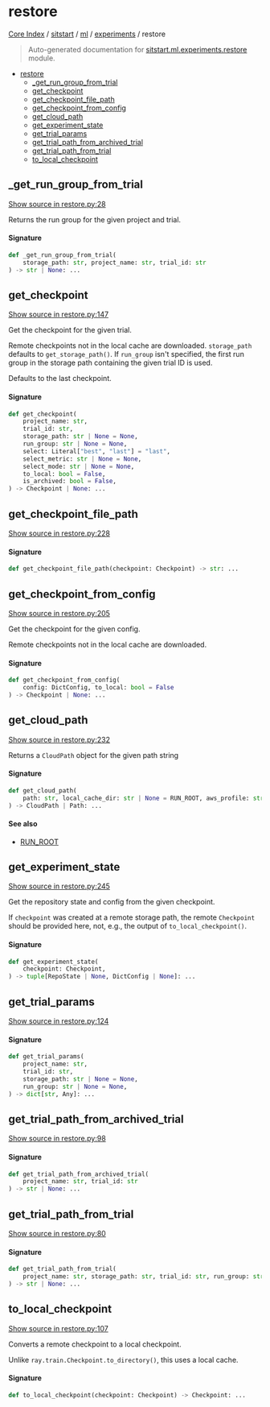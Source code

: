 # restore

[Core Index](../../../README.md#core-index) / [sitstart](../../index.md#sitstart) / [ml](../index.md#ml) / [experiments](./index.md#experiments) / restore

> Auto-generated documentation for [sitstart.ml.experiments.restore](../../../../python/sitstart/ml/experiments/restore.py) module.

- [restore](#restore)
  - [_get_run_group_from_trial](#_get_run_group_from_trial)
  - [get_checkpoint](#get_checkpoint)
  - [get_checkpoint_file_path](#get_checkpoint_file_path)
  - [get_checkpoint_from_config](#get_checkpoint_from_config)
  - [get_cloud_path](#get_cloud_path)
  - [get_experiment_state](#get_experiment_state)
  - [get_trial_params](#get_trial_params)
  - [get_trial_path_from_archived_trial](#get_trial_path_from_archived_trial)
  - [get_trial_path_from_trial](#get_trial_path_from_trial)
  - [to_local_checkpoint](#to_local_checkpoint)

## _get_run_group_from_trial

[Show source in restore.py:28](../../../../python/sitstart/ml/experiments/restore.py#L28)

Returns the run group for the given project and trial.

#### Signature

```python
def _get_run_group_from_trial(
    storage_path: str, project_name: str, trial_id: str
) -> str | None: ...
```



## get_checkpoint

[Show source in restore.py:147](../../../../python/sitstart/ml/experiments/restore.py#L147)

Get the checkpoint for the given trial.

Remote checkpoints not in the local cache are downloaded.
`storage_path` defaults to `get_storage_path()`. If `run_group`
isn't specified, the first run group in the storage path containing
the given trial ID is used.

Defaults to the last checkpoint.

#### Signature

```python
def get_checkpoint(
    project_name: str,
    trial_id: str,
    storage_path: str | None = None,
    run_group: str | None = None,
    select: Literal["best", "last"] = "last",
    select_metric: str | None = None,
    select_mode: str | None = None,
    to_local: bool = False,
    is_archived: bool = False,
) -> Checkpoint | None: ...
```



## get_checkpoint_file_path

[Show source in restore.py:228](../../../../python/sitstart/ml/experiments/restore.py#L228)

#### Signature

```python
def get_checkpoint_file_path(checkpoint: Checkpoint) -> str: ...
```



## get_checkpoint_from_config

[Show source in restore.py:205](../../../../python/sitstart/ml/experiments/restore.py#L205)

Get the checkpoint for the given config.

Remote checkpoints not in the local cache are downloaded.

#### Signature

```python
def get_checkpoint_from_config(
    config: DictConfig, to_local: bool = False
) -> Checkpoint | None: ...
```



## get_cloud_path

[Show source in restore.py:232](../../../../python/sitstart/ml/experiments/restore.py#L232)

Returns a `CloudPath` object for the given path string

#### Signature

```python
def get_cloud_path(
    path: str, local_cache_dir: str | None = RUN_ROOT, aws_profile: str | None = None
) -> CloudPath | Path: ...
```

#### See also

- [RUN_ROOT](./index.md#run_root)



## get_experiment_state

[Show source in restore.py:245](../../../../python/sitstart/ml/experiments/restore.py#L245)

Get the repository state and config from the given checkpoint.

If `checkpoint` was created at a remote storage path, the remote
`Checkpoint` should be provided here, not, e.g., the output of
`to_local_checkpoint()`.

#### Signature

```python
def get_experiment_state(
    checkpoint: Checkpoint,
) -> tuple[RepoState | None, DictConfig | None]: ...
```



## get_trial_params

[Show source in restore.py:124](../../../../python/sitstart/ml/experiments/restore.py#L124)

#### Signature

```python
def get_trial_params(
    project_name: str,
    trial_id: str,
    storage_path: str | None = None,
    run_group: str | None = None,
) -> dict[str, Any]: ...
```



## get_trial_path_from_archived_trial

[Show source in restore.py:98](../../../../python/sitstart/ml/experiments/restore.py#L98)

#### Signature

```python
def get_trial_path_from_archived_trial(
    project_name: str, trial_id: str
) -> str | None: ...
```



## get_trial_path_from_trial

[Show source in restore.py:80](../../../../python/sitstart/ml/experiments/restore.py#L80)

#### Signature

```python
def get_trial_path_from_trial(
    project_name: str, storage_path: str, trial_id: str, run_group: str | None = None
) -> str | None: ...
```



## to_local_checkpoint

[Show source in restore.py:107](../../../../python/sitstart/ml/experiments/restore.py#L107)

Converts a remote checkpoint to a local checkpoint.

Unlike `ray.train.Checkpoint.to_directory()`, this uses a local
cache.

#### Signature

```python
def to_local_checkpoint(checkpoint: Checkpoint) -> Checkpoint: ...
```
